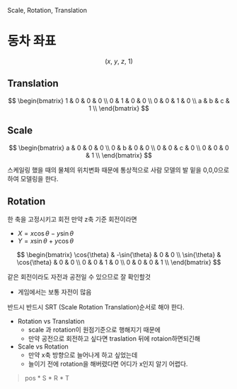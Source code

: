 
Scale, Rotation, Translation

# 동차 좌표
$$
(x,\ y,\ z,\ 1)
$$

## Translation
$$
\begin{bmatrix}
1 & 0 & 0 & 0 \\
0 & 1 & 0 & 0 \\
0 & 0 & 1 & 0 \\
a & b & c & 1 \\
\end{bmatrix}
$$

## Scale
$$
\begin{bmatrix}
a & 0 & 0 & 0 \\
0 & b & 0 & 0 \\
0 & 0 & c & 0 \\
0 & 0 & 0 & 1 \\
\end{bmatrix}
$$

스케일링 했을 때의 물체의 위치변화 때문에
통상적으로 사람 모델의 발 밑을 0,0,0으로 하여 모델링을 한다.

## Rotation
한 축을 고정시키고 회전
만약 z축 기준 회전이라면
- $X = x\cos{\theta} \ - \ y\sin{\theta}$
- $Y = x\sin{\theta} \ + \ y\cos{\theta}$

$$
\begin{bmatrix}
\cos{\theta} & -\sin{\theta} & 0 & 0 \\
\sin{\theta} & \cos{\theta} & 0 & 0 \\
0 & 0 & 1 & 0 \\
0 & 0 & 0 & 1 \\
\end{bmatrix}
$$

같은 회전이라도 자전과 공전일 수 있으므로 잘 확인할것
- 게임에서는 보통 자전이 많음

반드시 반드시 SRT (Scale Rotation Translation)순서로 해야 한다.
- Rotation vs Translation
	- scale 과 rotation이 원점기준으로 행해지기 때문에
	- 만약 공전으로 회전하고 싶다면 traslation 뒤에 rotaion하면되긴해
- Scale vs Rotation
	- 만약 x축 방향으로 늘어나게 하고 싶었는데
	- 늘이기 전에 rotation을 해버렸다면 어디가 x인지 알기 어렵다.



>pos \* S \* R \* T

